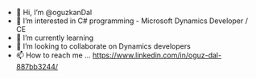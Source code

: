 - 👋 Hi, I’m @oguzkanDal
- 👀 I’m interested in C# programming - Microsoft Dynamics Developer / CE
- 🌱 I’m currently learning 
- 💞️ I’m looking to collaborate on Dynamics developers
- 📫 How to reach me ...  https://www.linkedin.com/in/oguz-dal-887bb3244/

<!---
oguzkanDal/oguzkanDal is a ✨ special ✨ repository because its `README.md` (this file) appears on your GitHub profile.
You can click the Preview link to take a look at your changes.
--->
